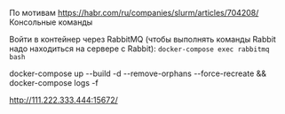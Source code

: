 По мотивам https://habr.com/ru/companies/slurm/articles/704208/  
Консольные команды

Войти в контейнер через RabbitMQ (чтобы выполнять команды Rabbit надо находиться на сервере с Rabbit):
```docker-compose exec rabbitmq bash```  

docker-compose up --build -d --remove-orphans --force-recreate && docker-compose logs -f

http://111.222.333.444:15672/

